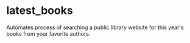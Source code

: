 latest_books
============

Automates process of searching a public library website for this year's books from your favorite authors.
